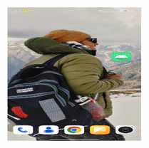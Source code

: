 <img src = "screenshots/Screenshot_2025-04-03-22-30-00-356_com.miui.home.jpg" width = 300 height = 300/>
